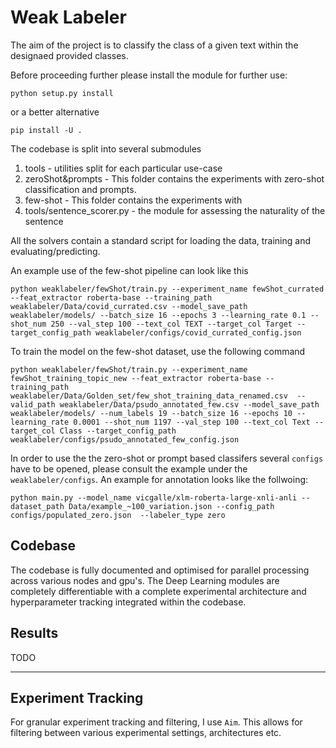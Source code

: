 # Weak Labeler


The aim of the project is to classify the class of a given text within the designaed provided classes. 

Before proceeding further please install the module for further use:

```
python setup.py install
```

or a better alternative

```
pip install -U .
```

The codebase is split into several submodules

1) tools - utilities split for each particular use-case
2) zeroShot&prompts - This folder contains the experiments with zero-shot classification and prompts.
3) few-shot - This folder contains the experiments with
4) tools/sentence_scorer.py - the module for assessing the naturality of the sentence

All the solvers contain a standard script for loading the data, training and evaluating/predicting.

An example use of the few-shot pipeline can look like this

```
python weaklabeler/fewShot/train.py --experiment_name fewShot_currated --feat_extractor roberta-base --training_path weaklabeler/Data/covid_currated.csv --model_save_path weaklabeler/models/ --batch_size 16 --epochs 3 --learning_rate 0.1 --shot_num 250 --val_step 100 --text_col TEXT --target_col Target --target_config_path weaklabeler/configs/covid_currated_config.json 

```

To train the model on the few-shot dataset, use the following command

```
python weaklabeler/fewShot/train.py --experiment_name fewShot_training_topic_new --feat_extractor roberta-base --training_path weaklabeler/Data/Golden_set/few_shot_training_data_renamed.csv  --valid_path weaklabeler/Data/psudo_annotated_few.csv --model_save_path weaklabeler/models/ --num_labels 19 --batch_size 16 --epochs 10 --learning_rate 0.0001 --shot_num 1197 --val_step 100 --text_col Text --target_col Class --target_config_path weaklabeler/configs/psudo_annotated_few_config.json
```


In order to use the the zero-shot or prompt based classifers several `configs` have to be opened, please consult the example under the `weaklabeler/configs`. An example for annotation looks like
the follwoing:

```
python main.py --model_name vicgalle/xlm-roberta-large-xnli-anli --dataset_path Data/example_~100_variation.json --config_path configs/populated_zero.json  --labeler_type zero

```



## Codebase

The codebase is fully documented and optimised for parallel processing across various nodes and gpu's. The Deep Learning modules are completely differentiable with a complete experimental architecture and hyperparameter tracking integrated within the codebase.

## Results

TODO

___
## Experiment Tracking

For granular experiment tracking and filtering, I use `Aim`. This allows for filtering between various experimental settings, architectures etc.